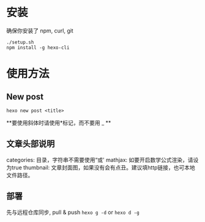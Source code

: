 # 安装
确保你安装了 npm, curl, git
``` shell
./setup.sh
npm install -g hexo-cli
```

# 使用方法

## New post
`hexo new post <title>`


**要使用斜体时请使用\*标记，而不要用 \_ **

## 文章头部说明
categories: 目录，字符串不需要使用“或'
mathjax: 如要开启数学公式渲染，请设为true
thumbnail: 文章封面图，如果没有会有点丑。建议填http链接，也可本地文件路径。

## 部署
先与远程仓库同步, pull & push
`hexo g -d` or `hexo d -g`
